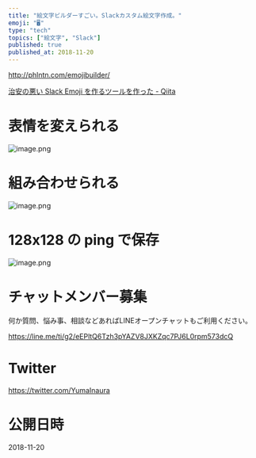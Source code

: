 ```yaml
---
title: "絵文字ビルダーすごい。Slackカスタム絵文字作成。"
emoji: "🖥"
type: "tech"
topics: ["絵文字", "Slack"]
published: true
published_at: 2018-11-20
---
```


http://phlntn.com/emojibuilder/


[治安の悪い Slack Emoji を作るツールを作った - Qiita](https://qiita.com/zk_phi/items/8a24b8ad9d1eabd364aa)

# 表情を変えられる

![image.png](https://qiita-image-store.s3.amazonaws.com/0/89618/5a667f8c-5114-917d-97bf-7952b6a7eb9a.png)




# 組み合わせられる

![image.png](https://qiita-image-store.s3.amazonaws.com/0/89618/06fce692-0985-3800-5ff3-886bb0402aed.png)

# 128x128 の ping で保存
![image.png](https://qiita-image-store.s3.amazonaws.com/0/89618/690c9895-00df-d0c9-a928-b97a18a3d30c.png)









<!-- Update From Qiita API -->

# チャットメンバー募集


何か質問、悩み事、相談などあればLINEオープンチャットもご利用ください。

https://line.me/ti/g2/eEPltQ6Tzh3pYAZV8JXKZqc7PJ6L0rpm573dcQ





# Twitter


https://twitter.com/YumaInaura


<!-- Update From Qiita API -->



# 公開日時

2018-11-20
